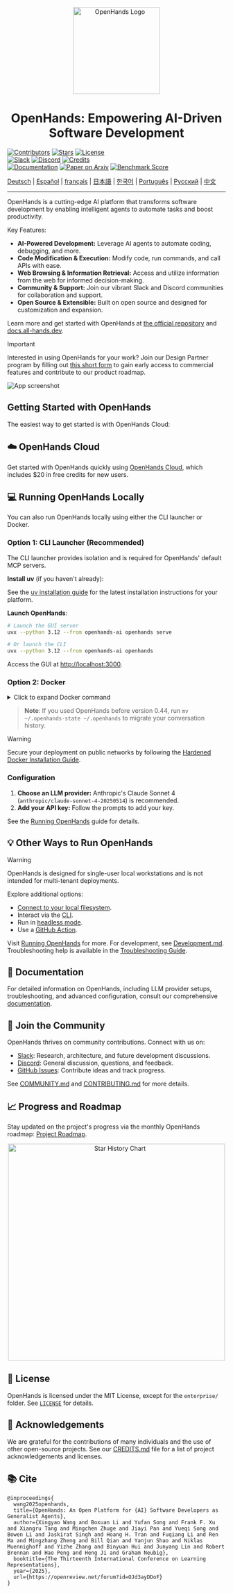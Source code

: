 <div align="center">
  <img src="./docs/static/img/logo.png" alt="OpenHands Logo" width="200">
  <h1>OpenHands: Empowering AI-Driven Software Development</h1>
</div>

[![Contributors](https://img.shields.io/github/contributors/All-Hands-AI/OpenHands?style=for-the-badge&color=blue)](https://github.com/All-Hands-AI/OpenHands/graphs/contributors)
[![Stars](https://img.shields.io/github/stars/All-Hands-AI/OpenHands?style=for-the-badge&color=blue)](https://github.com/All-Hands-AI/OpenHands/stargazers)
[![License](https://img.shields.io/github/license/All-Hands-AI/OpenHands?style=for-the-badge&color=blue)](https://github.com/All-Hands-AI/OpenHands/blob/main/LICENSE)
<br/>
[![Slack](https://img.shields.io/badge/Slack-Join%20Us-red?logo=slack&logoColor=white&style=for-the-badge)](https://dub.sh/openhands)
[![Discord](https://img.shields.io/badge/Discord-Join%20Us-purple?logo=discord&logoColor=white&style=for-the-badge)](https://discord.gg/ESHStjSjD4)
[![Credits](https://img.shields.io/badge/Project-Credits-blue?style=for-the-badge&color=FFE165&logo=github&logoColor=white)](https://github.com/All-Hands-AI/OpenHands/blob/main/CREDITS.md)
<br/>
[![Documentation](https://img.shields.io/badge/Documentation-000?logo=googledocs&logoColor=FFE165&style=for-the-badge)](https://docs.all-hands.dev/usage/getting-started)
[![Paper on Arxiv](https://img.shields.io/badge/Paper%20on%20Arxiv-000?logoColor=FFE165&logo=arxiv&style=for-the-badge)](https://arxiv.org/abs/2407.16741)
[![Benchmark Score](https://img.shields.io/badge/Benchmark%20score-000?logoColor=FFE165&logo=huggingface&style=for-the-badge)](https://docs.google.com/spreadsheets/d/1wOUdFCMyY6Nt0AIqF705KN4JKOWgeI4wUGUP60krXXs/edit?gid=0#gid=0)

<!-- Keep these links. Translations will automatically update with the README. -->
<a href="https://www.readme-i18n.com/All-Hands-AI/OpenHands?lang=de">Deutsch</a> |
<a href="https://www.readme-i18n.com/All-Hands-AI/OpenHands?lang=es">Español</a> |
<a href="https://www.readme-i18n.com/All-Hands-AI/OpenHands?lang=fr">français</a> |
<a href="https://www.readme-i18n.com/All-Hands-AI/OpenHands?lang=ja">日本語</a> |
<a href="https://www.readme-i18n.com/All-Hands-AI/OpenHands?lang=ko">한국어</a> |
<a href="https://www.readme-i18n.com/All-Hands-AI/OpenHands?lang=pt">Português</a> |
<a href="https://www.readme-i18n.com/All-Hands-AI/OpenHands?lang=ru">Русский</a> |
<a href="https://www.readme-i18n.com/All-Hands-AI/OpenHands?lang=zh">中文</a>

<hr>

OpenHands is a cutting-edge AI platform that transforms software development by enabling intelligent agents to automate tasks and boost productivity.

Key Features:

*   **AI-Powered Development:** Leverage AI agents to automate coding, debugging, and more.
*   **Code Modification & Execution:** Modify code, run commands, and call APIs with ease.
*   **Web Browsing & Information Retrieval:** Access and utilize information from the web for informed decision-making.
*   **Community & Support:** Join our vibrant Slack and Discord communities for collaboration and support.
*   **Open Source & Extensible:**  Built on open source and designed for customization and expansion.

Learn more and get started with OpenHands at [the official repository](https://github.com/All-Hands-AI/OpenHands) and [docs.all-hands.dev](https://docs.all-hands.dev).

> [!IMPORTANT]
> Interested in using OpenHands for your work? Join our Design Partner program by filling out [this short form](https://docs.google.com/forms/d/e/1FAIpQLSet3VbGaz8z32gW9Wm-Grl4jpt5WgMXPgJ4EDPVmCETCBpJtQ/viewform) to gain early access to commercial features and contribute to our product roadmap.

![App screenshot](./docs/static/img/screenshot.png)

## Getting Started with OpenHands

The easiest way to get started is with OpenHands Cloud:

## ☁️ OpenHands Cloud

Get started with OpenHands quickly using [OpenHands Cloud](https://app.all-hands.dev), which includes $20 in free credits for new users.

## 💻 Running OpenHands Locally

You can also run OpenHands locally using either the CLI launcher or Docker.

### Option 1: CLI Launcher (Recommended)

The CLI launcher provides isolation and is required for OpenHands' default MCP servers.

**Install uv** (if you haven't already):

See the [uv installation guide](https://docs.astral.sh/uv/getting-started/installation/) for the latest installation instructions for your platform.

**Launch OpenHands**:

```bash
# Launch the GUI server
uvx --python 3.12 --from openhands-ai openhands serve

# Or launch the CLI
uvx --python 3.12 --from openhands-ai openhands
```

Access the GUI at [http://localhost:3000](http://localhost:3000).

### Option 2: Docker

<details>
<summary>Click to expand Docker command</summary>

```bash
docker pull docker.all-hands.dev/all-hands-ai/runtime:0.57-nikolaik

docker run -it --rm --pull=always \
    -e SANDBOX_RUNTIME_CONTAINER_IMAGE=docker.all-hands.dev/all-hands-ai/runtime:0.57-nikolaik \
    -e LOG_ALL_EVENTS=true \
    -v /var/run/docker.sock:/var/run/docker.sock \
    -v ~/.openhands:/.openhands \
    -p 3000:3000 \
    --add-host host.docker.internal:host-gateway \
    --name openhands-app \
    docker.all-hands.dev/all-hands-ai/openhands:0.57
```

</details>

> **Note**: If you used OpenHands before version 0.44, run `mv ~/.openhands-state ~/.openhands` to migrate your conversation history.

> [!WARNING]
> Secure your deployment on public networks by following the [Hardened Docker Installation Guide](https://docs.all-hands.dev/usage/runtimes/docker#hardened-docker-installation).

### Configuration

1.  **Choose an LLM provider:**  Anthropic's Claude Sonnet 4 (`anthropic/claude-sonnet-4-20250514`) is recommended.
2.  **Add your API key:**  Follow the prompts to add your key.

See the [Running OpenHands](https://docs.all-hands.dev/usage/installation) guide for details.

## 💡 Other Ways to Run OpenHands

> [!WARNING]
> OpenHands is designed for single-user local workstations and is not intended for multi-tenant deployments.

Explore additional options:

*   [Connect to your local filesystem](https://docs.all-hands.dev/usage/runtimes/docker#connecting-to-your-filesystem).
*   Interact via the [CLI](https://docs.all-hands.dev/usage/how-to/cli-mode).
*   Run in [headless mode](https://docs.all-hands.dev/usage/how-to/headless-mode).
*   Use a [GitHub Action](https://docs.all-hands.dev/usage/how-to/github-action).

Visit [Running OpenHands](https://docs.all-hands.dev/usage/installation) for more.
For development, see [Development.md](https://github.com/All-Hands-AI/OpenHands/blob/main/Development.md).
Troubleshooting help is available in the [Troubleshooting Guide](https://docs.all-hands.dev/usage/troubleshooting).

## 📖 Documentation

For detailed information on OpenHands, including LLM provider setups, troubleshooting, and advanced configuration, consult our comprehensive [documentation](https://docs.all-hands.dev/usage/getting-started).

## 🤝 Join the Community

OpenHands thrives on community contributions. Connect with us on:

*   [Slack](https://dub.sh/openhands): Research, architecture, and future development discussions.
*   [Discord](https://discord.gg/ESHStjSjD4): General discussion, questions, and feedback.
*   [GitHub Issues](https://github.com/All-Hands-AI/OpenHands/issues): Contribute ideas and track progress.

See [COMMUNITY.md](./COMMUNITY.md) and [CONTRIBUTING.md](./CONTRIBUTING.md) for more details.

## 📈 Progress and Roadmap

Stay updated on the project's progress via the monthly OpenHands roadmap:  [Project Roadmap](https://github.com/orgs/All-Hands-AI/projects/1).

<p align="center">
  <a href="https://star-history.com/#All-Hands-AI/OpenHands&Date">
    <img src="https://api.star-history.com/svg?repos=All-Hands-AI/OpenHands&type=Date" width="500" alt="Star History Chart">
  </a>
</p>

## 📜 License

OpenHands is licensed under the MIT License, except for the `enterprise/` folder.  See [`LICENSE`](./LICENSE) for details.

## 🙏 Acknowledgements

We are grateful for the contributions of many individuals and the use of other open-source projects.  See our [CREDITS.md](./CREDITS.md) file for a list of project acknowledgements and licenses.

## 📚 Cite

```
@inproceedings{
  wang2025openhands,
  title={OpenHands: An Open Platform for {AI} Software Developers as Generalist Agents},
  author={Xingyao Wang and Boxuan Li and Yufan Song and Frank F. Xu and Xiangru Tang and Mingchen Zhuge and Jiayi Pan and Yueqi Song and Bowen Li and Jaskirat Singh and Hoang H. Tran and Fuqiang Li and Ren Ma and Mingzhang Zheng and Bill Qian and Yanjun Shao and Niklas Muennighoff and Yizhe Zhang and Binyuan Hui and Junyang Lin and Robert Brennan and Hao Peng and Heng Ji and Graham Neubig},
  booktitle={The Thirteenth International Conference on Learning Representations},
  year={2025},
  url={https://openreview.net/forum?id=OJd3ayDDoF}
}
```